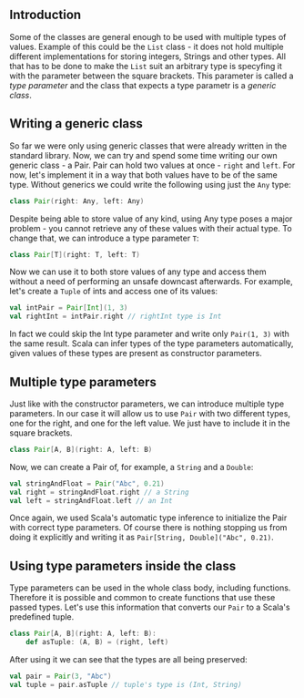 ## Introduction

Some of the classes are general enough to be used with multiple types of values. Example of this could be the `List` class - it does not hold multiple different implementations for storing integers, Strings and other types. All that has to be done to make the `List` suit an arbitrary type is specyfing it with the parameter between the square brackets. This parameter is called a *type parameter* and the class that expects a type parametr is a *generic class*.

## Writing a generic class

So far we were only using generic classes that were already written in the standard library. Now, we can try and spend some time writing our own generic class - a Pair. Pair can hold two values at once - `right` and `left`. For now, let's implement it in a way that both values have to be of the same type. Without generics we could write the following using just the `Any` type:

```scala
class Pair(right: Any, left: Any)
```

Despite being able to store value of any kind, using Any type poses a major problem - you cannot retrieve any of these values with their actual type. To change that, we can introduce a type parameter `T`:

```scala
class Pair[T](right: T, left: T)
```

Now we can use it to both store values of any type and access them without a need of performing an unsafe downcast afterwards. For example, let's create a `Tuple` of ints and access one of its values:

```scala
val intPair = Pair[Int](1, 3)
val rightInt = intPair.right // rightInt type is Int
```

In fact we could skip the Int type parameter and write only `Pair(1, 3)` with the same result. Scala can  infer types of the type parameters automatically, given values of these types are present as constructor parameters.

## Multiple type parameters

Just like with the constructor parameters, we can introduce multiple type parameters. In our case it will allow us to use `Pair` with two different types, one for the right, and one for the left value. We just have to include it in the square brackets.

```scala
class Pair[A, B](right: A, left: B)
```

Now, we can create a Pair of, for example, a `String` and a `Double`:

```scala
val stringAndFloat = Pair("Abc", 0.21)
val right = stringAndFloat.right // a String
val left = stringAndFloat.left // an Int
```

Once again, we used Scala's automatic type inference to initialize the Pair with correct type parameters. Of course there is nothing stopping us from doing it explicitly and writing it as `Pair[String, Double]("Abc", 0.21)`.

## Using type parameters inside the class

Type parameters can be used in the whole class body, including functions. Therefore it is possible and common to create functions that use these passed types. Let's use this information that converts our `Pair` to a Scala's predefined tuple.

```scala
class Pair[A, B](right: A, left: B):
    def asTuple: (A, B) = (right, left)
```

After using it we can see that the types are all being preserved:

```scala
val pair = Pair(3, "Abc")
val tuple = pair.asTuple // tuple's type is (Int, String) 
```
